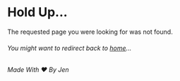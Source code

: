 # Hold Up...
The requested page you were looking for was not found.

###### You might want to redirect back to [home](https://kinderyt.github.io/)...


###### Made With ❤ By Jen
